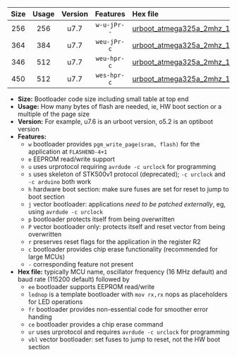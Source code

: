 |Size|Usage|Version|Features|Hex file|
|:-:|:-:|:-:|:-:|:--|
|256|256|u7.7|`w-u-jPr--`|[urboot_atmega325a_2mhz_19200bps_lednop_ur_vbl.hex](https://raw.githubusercontent.com/stefanrueger/urboot.hex/main/mcus/atmega325a/fcpu_2mhz/19200_bps/urboot_atmega325a_2mhz_19200bps_lednop_ur_vbl.hex)|
|364|384|u7.7|`weu-jPr-c`|[urboot_atmega325a_2mhz_19200bps_ee_lednop_fr_ce_ur_vbl.hex](https://raw.githubusercontent.com/stefanrueger/urboot.hex/main/mcus/atmega325a/fcpu_2mhz/19200_bps/urboot_atmega325a_2mhz_19200bps_ee_lednop_fr_ce_ur_vbl.hex)|
|346|512|u7.7|`weu-hpr-c`|[urboot_atmega325a_2mhz_19200bps_ee_lednop_fr_ce_ur.hex](https://raw.githubusercontent.com/stefanrueger/urboot.hex/main/mcus/atmega325a/fcpu_2mhz/19200_bps/urboot_atmega325a_2mhz_19200bps_ee_lednop_fr_ce_ur.hex)|
|450|512|u7.7|`wes-hpr-c`|[urboot_atmega325a_2mhz_19200bps_ee_lednop_fr_ce.hex](https://raw.githubusercontent.com/stefanrueger/urboot.hex/main/mcus/atmega325a/fcpu_2mhz/19200_bps/urboot_atmega325a_2mhz_19200bps_ee_lednop_fr_ce.hex)|

- **Size:** Bootloader code size including small table at top end
- **Usage:** How many bytes of flash are needed, ie, HW boot section or a multiple of the page size
- **Version:** For example, u7.6 is an urboot version, o5.2 is an optiboot version
- **Features:**
  + `w` bootloader provides `pgm_write_page(sram, flash)` for the application at `FLASHEND-4+1`
  + `e` EEPROM read/write support
  + `u` uses urprotocol requiring `avrdude -c urclock` for programming
  + `s` uses skeleton of STK500v1 protocol (deprecated); `-c urclock` and `-c arduino` both work
  + `h` hardware boot section: make sure fuses are set for reset to jump to boot section
  + `j` vector bootloader: applications *need to be patched externally*, eg, using `avrdude -c urclock`
  + `p` bootloader protects itself from being overwritten
  + `P` vector bootloader only: protects itself and reset vector from being overwritten
  + `r` preserves reset flags for the application in the register R2
  + `c` bootloader provides chip erase functionality (recommended for large MCUs)
  + `-` corresponding feature not present
- **Hex file:** typically MCU name, oscillator frequency (16 MHz default) and baud rate (115200 default) followed by
  + `ee` bootloader supports EEPROM read/write
  + `lednop` is a template bootloader with `mov rx,rx` nops as placeholders for LED operations
  + `fr` bootloader provides non-essential code for smoother error handing
  + `ce` bootloader provides a chip erase command
  + `ur` uses urprotocol and requires `avrdude -c urclock` for programming
  + `vbl` vector bootloader: set fuses to jump to reset, not the HW boot section
